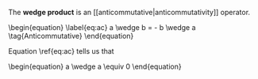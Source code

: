 The **wedge product** is an [[anticommutative|anticommutativity]] operator.

\begin{equation}
\label{eq:ac}
a \wedge b = - b \wedge a \tag{Anticommutative}
\end{equation}

Equation \ref{eq:ac} tells us that

\begin{equation}
a \wedge a \equiv 0
\end{equation}